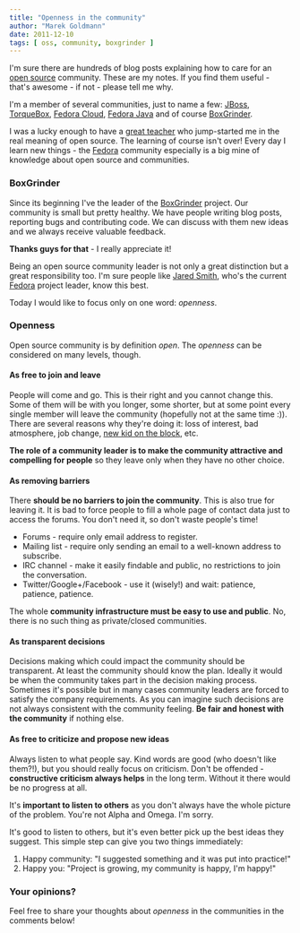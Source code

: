 ```yaml
---
title: "Openness in the community"
author: "Marek Goldmann"
date: 2011-12-10
tags: [ oss, community, boxgrinder ]
---
```


I'm sure there are hundreds of blog posts explaining how to care for an [open source](http://en.wikipedia.org/wiki/Open_source) community. These are my notes. If you find them useful - that's awesome - if not - please tell me why.

I'm a member of several communities, just to name a few: [JBoss](http://www.jboss.org/), [TorqueBox](http://torquebox.org/), [Fedora Cloud](http://fedoraproject.org/wiki/Cloud_SIG), [Fedora Java](http://fedoraproject.org/wiki/SIGs/Java) and of course [BoxGrinder](http://boxgrinder.org/).

I was a lucky enough to have a [great teacher](http://bob.mcwhirter.org/) who jump-started me in the real meaning of open source. The learning of course isn't over! Every day I learn new things - the [Fedora](http://fedoraproject.org/) community especially is a big mine of knowledge about open source and communities.

### BoxGrinder

Since its beginning I've the leader of the [BoxGrinder](http://boxgrinder.org/) project. Our community is small but pretty healthy. We have people writing blog posts, reporting bugs and contributing code. We can discuss with them new ideas and we always receive valuable feedback.

**Thanks guys for that** - I really appreciate it!

Being an open source community leader is not only a great distinction but a great responsibility too. I'm sure people like [Jared Smith](http://www.jaredsmith.net/), who's the current [Fedora](http://fedoraproject.org/) project leader, know this best.

Today I would like to focus only on one word: *openness*.

### Openness

Open source community is by definition *open*. The *openness* can be considered on many levels, though.

#### As free to join and leave

People will come and go. This is their right and you cannot change this. Some of them will be with you longer, some shorter, but at some point every single member will leave the community (hopefully not at the same time :)). There are several reasons why they're doing it: loss of interest, bad atmosphere, job change, [new kid on the block](http://en.wikipedia.org/wiki/New_Kids_on_the_Block), etc.

**The role of a community leader is to make the community attractive and compelling for people** so they leave only when they have no other choice.

#### As removing barriers

There **should be no barriers to join the community**. This is also true for leaving it. It is bad to force people to fill a whole page of contact data just to access the forums. You don't need it, so don't waste people's time!

* Forums - require only email address to register.
* Mailing list - require only sending an email to a well-known address to subscribe.
* IRC channel - make it easily findable and public, no restrictions to join the conversation.
* Twitter/Google+/Facebook - use it (wisely!) and wait: patience, patience, patience.

The whole **community infrastructure must be easy to use and public**. No, there is no such thing as private/closed communities.

#### As transparent decisions

Decisions making which could impact the community should be transparent. At least the community should know the plan. Ideally it would be when the community takes part in the decision making process. Sometimes it's possible but in many cases community leaders are forced to satisfy the company requirements. As you can imagine such decisions are not always consistent with the community feeling. **Be fair and honest with the community** if nothing else.

#### As free to criticize and propose new ideas

Always listen to what people say. Kind words are good (who doesn't like them?!), but you should really focus on criticism. Don't be offended - **constructive criticism always helps** in the long term. Without it there would be no progress at all.

It's **important to listen to others** as you don't always have the whole picture of the problem. You're not Alpha and Omega. I'm sorry.

It's good to listen to others, but it's even better pick up the best ideas they suggest. This simple step can give you two things immediately:

1. Happy community: "I suggested something and it was put into practice!"
2. Happy you: "Project is growing, my community is happy, I'm happy!"

### Your opinions?

Feel free to share your thoughts about *openness* in the communities in the comments below!
